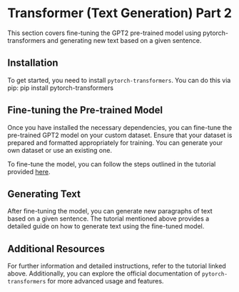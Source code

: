 # Transformer (Text Generation) Part 2

This section covers fine-tuning the GPT2 pre-trained model using pytorch-transformers and generating new text based on a given sentence.

## Installation

To get started, you need to install `pytorch-transformers`. You can do this via pip: 
pip install pytorch-transformers


## Fine-tuning the Pre-trained Model

Once you have installed the necessary dependencies, you can fine-tune the pre-trained GPT2 model on your custom dataset. Ensure that your dataset is prepared and formatted appropriately for training. You can generate your own dataset or use an existing one.

To fine-tune the model, you can follow the steps outlined in the tutorial provided [here](https://gist.github.com/mf1024/3df214d2f17f3dcc56450ddf0d5a4cd7).

## Generating Text

After fine-tuning the model, you can generate new paragraphs of text based on a given sentence. The tutorial mentioned above provides a detailed guide on how to generate text using the fine-tuned model.

## Additional Resources

For further information and detailed instructions, refer to the tutorial linked above. Additionally, you can explore the official documentation of `pytorch-transformers` for more advanced usage and features.
